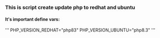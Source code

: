 ### This is script create update php to redhat and ubuntu

#### It's important define vars:
'''
PHP_VERSION_REDHAT="php83"
PHP_VERSION_UBUNTU="php8.3"
'''
